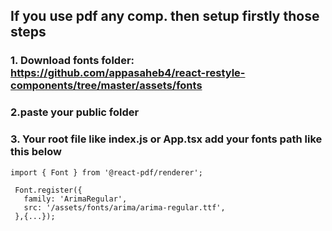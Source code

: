 ## If you use pdf any comp. then setup firstly those steps

### 1. Download fonts folder: https://github.com/appasaheb4/react-restyle-components/tree/master/assets/fonts

### 2.paste your public folder

### 3. Your root file like index.js or App.tsx add your fonts path like this below

```
import { Font } from '@react-pdf/renderer';

 Font.register({
   family: 'ArimaRegular',
   src: '/assets/fonts/arima/arima-regular.ttf',
 },{...});
```
